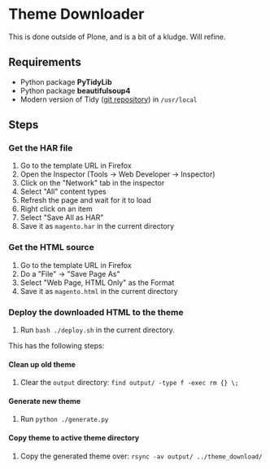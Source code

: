 # Theme Downloader

This is done outside of Plone, and is a bit of a kludge.  Will refine.

## Requirements

 * Python package **PyTidyLib**
 * Python package **beautifulsoup4**
 * Modern version of Tidy ([git repository](https://github.com/htacg/tidy-html5)) in `/usr/local`
 
## Steps

### Get the HAR file
1. Go to the template URL in Firefox
1. Open the Inspector (Tools -> Web Developer -> Inspector)
1. Click on the "Network" tab in the inspector
1. Select "All" content types
1. Refresh the page and wait for it to load
1. Right click on an item
1. Select "Save All as HAR"
1. Save it as `magento.har` in the current directory

### Get the HTML source
1. Go to the template URL in Firefox
1. Do a "File" -> "Save Page As"
1. Select "Web Page, HTML Only" as the Format
1. Save it as `magento.html` in the current directory

### Deploy the downloaded HTML to the theme

1. Run `bash ./deploy.sh` in the current directory.  

This has the following steps:

#### Clean up old theme
1. Clear the `output` directory: `find output/ -type f -exec rm {} \;`

#### Generate new theme
1. Run `python ./generate.py`

#### Copy theme to active theme directory
1. Copy the generated theme over: `rsync -av output/ ../theme_download/`